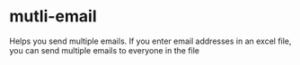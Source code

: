 # mutli-email

Helps you send multiple emails. If you enter email addresses in an excel file, you can send multiple emails to everyone in the file

